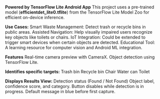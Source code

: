 **Powered by TensorFlow Lite Android App**
  This project uses a pre-trained model (**efficientdet_lite0.tflite**) from the TensorFlow Lite Model Zoo for efficient on-device inference.

**Use Cases:**
Smart Waste Management: Detect trash or recycle bins in public areas.
Assisted Navigation: Help visually impaired users recognize key objects like toilets or chairs.
IoT Integration: Could be extended to trigger smart devices when certain objects are detected.
Educational Tool: A learning resource for computer vision and Android ML integration.

**Features**
Real-time camera preview with CameraX.
Object detection using TensorFlow Lite.

**Identifies specific targets:**
Trash bin
Recycle bin
Chair
Water can
Toilet

**Displays Results View:**
Detection status (Found / Not Found)
Object label, confidence score, and category.
Button disables while detection is in progress.
Default message in blue before first capture.


